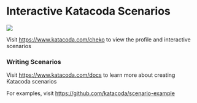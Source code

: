 # Interactive Katacoda Scenarios

[![](http://shields.katacoda.com/katacoda/cheko/count.svg)](https://www.katacoda.com/cheko "Get your profile on Katacoda.com")

Visit https://www.katacoda.com/cheko to view the profile and interactive scenarios

### Writing Scenarios
Visit https://www.katacoda.com/docs to learn more about creating Katacoda scenarios

For examples, visit https://github.com/katacoda/scenario-example
